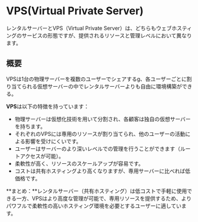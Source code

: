 # VPS(Virtual Private Server)

レンタルサーバーとVPS（Virtual Private Server）は、どちらもウェブホスティングのサービスの形態ですが、提供されるリソースと管理レベルにおいて異なります。

## 概要

VPSは1台の物理サーバーを複数のユーザーでシェアするg、各ユーザーごとに割り当てられる仮想サーバーの中でレンタルサーバーよりも自由に環境構築ができる。

**VPS**は以下の特徴を持っています：

- 物理サーバーは仮想化技術を用いて分割され、各顧客は独自の仮想サーバーを持ちます。
- それぞれのVPSには専用のリソースが割り当てられ、他のユーザーの活動による影響を受けにくいです。
- ユーザーはサーバーのより深いレベルでの管理を行うことができます（ルートアクセスが可能）。
- 柔軟性が高く、リソースのスケールアップが容易です。
- コストは共有ホスティングより高くなりますが、専用サーバーに比べれば低価格です。

**まとめ：**レンタルサーバー（共有ホスティング）は低コストで手軽に使用できる一方、VPSはより高度な管理が可能で、専用リソースを提供するため、よりパワフルで柔軟性の高いホスティング環境を必要とするユーザーに適しています。